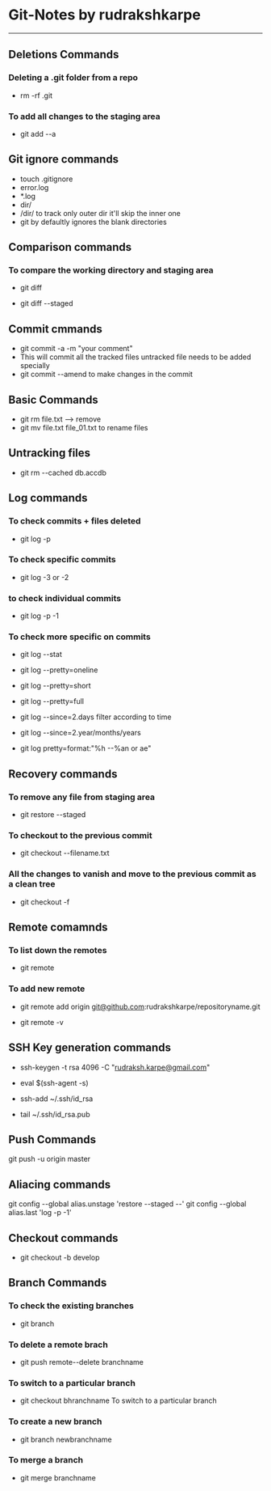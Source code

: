 # Git-Notes by rudrakshkarpe 
---


## Deletions Commands

### Deleting a .git folder from a repo
- rm -rf .git 

### To add all changes to the staging area
- git add --a 

## Git ignore commands
- touch .gitignore
- error.log
- *.log
- dir/
- /dir/ to track only outer dir it'll skip the inner one
- git by defaultly ignores the blank directories

## Comparison commands

### To compare the working  directory and staging area
- git diff 

- git diff --staged

## Commit cmmands
- git commit -a -m "your comment"
- This will commit all the tracked files untracked file needs to be added specially
- git commit --amend   to make changes in the commit

## Basic Commands 

- git rm file.txt --> remove
- git mv file.txt file_01.txt  to rename files

## Untracking files

- git rm --cached db.accdb 

## Log commands

### To check commits + files deleted
- git log -p  

### To check specific commits
- git log -3 or -2 

### to check individual commits
- git log -p -1  

### To check more specific on commits
- git log --stat  

- git log --pretty=oneline
- git log --pretty=short
- git log --pretty=full
- git log --since=2.days  filter according to time
- git log --since=2.year/months/years
- git log pretty=format:"%h --%an or ae"



## Recovery commands

### To remove any file from staging area
- git restore --staged  

### To checkout to the previous commit
- git checkout --filename.txt 

### All the changes to vanish and move to the previous commit as a clean tree
- git checkout -f  


## Remote comamnds 

### To list down the remotes
- git remote

### To add new remote
- git remote add origin git@github.com:rudrakshkarpe/repositoryname.git


- git remote -v

## SSH Key generation commands

- ssh-keygen -t rsa 4096 -C "rudraksh.karpe@gmail.com"

- eval $(ssh-agent -s)

- ssh-add ~/.ssh/id_rsa

- tail ~/.ssh/id_rsa.pub

## Push Commands 
git push -u origin master

## Aliacing commands
git config --global alias.unstage 'restore --staged --'
git config --global alias.last 'log -p -1'

## Checkout commands

- git checkout -b develop 

## Branch Commands
### To check the existing branches
- git branch 

### To delete a remote brach
- git push remote--delete branchname  

### To switch to a particular branch
- git checkout bhranchname  To switch to a particular branch

### To create a new branch
- git branch newbranchname  

### To merge a branch
- git merge branchname  

